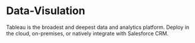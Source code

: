 # Data-Visulation
Tableau is the broadest and deepest data and analytics platform. Deploy in the cloud, on-premises, or natively integrate with Salesforce CRM. 
